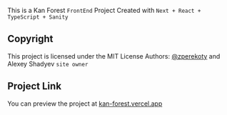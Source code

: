 This is a Kan Forest `FrontEnd` Project
Created with `Next + React + TypeScript + Sanity`

## Copyright

This project is licensed under the MIT License
Authors: [@zperekoty](https://github.com/zperekoty) and Alexey Shadyev `site owner`

## Project Link

You can preview the project at [kan-forest.vercel.app](https://kan-forest.vercel.app)
